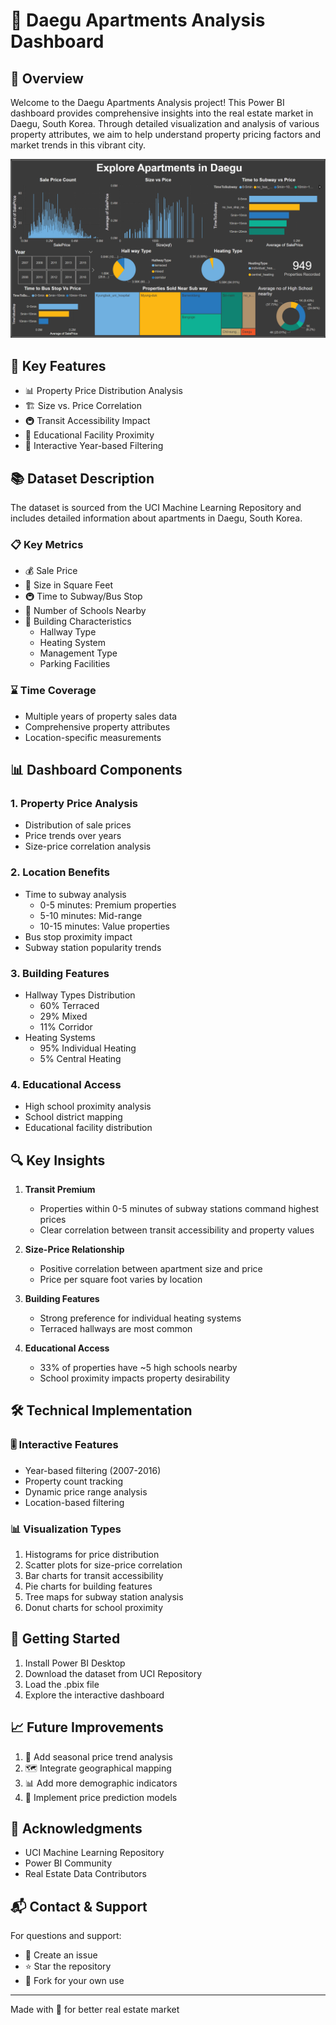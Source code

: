 # 🏢 Daegu Apartments Analysis Dashboard

## 🎯 Overview

Welcome to the Daegu Apartments Analysis project! This Power BI dashboard provides comprehensive insights into the real estate market in Daegu, South Korea. Through detailed visualization and analysis of various property attributes, we aim to help understand property pricing factors and market trends in this vibrant city.

![Daegu Apartments Analysis Dashboard](screenshot.png)

## 🔑 Key Features

- 📊 Property Price Distribution Analysis
- 🏗️ Size vs. Price Correlation
- 🚇 Transit Accessibility Impact
- 🏫 Educational Facility Proximity
- 🔄 Interactive Year-based Filtering

## 📚 Dataset Description

The dataset is sourced from the UCI Machine Learning Repository and includes detailed information about apartments in Daegu, South Korea. 

### 📋 Key Metrics

- 💰 Sale Price
- 📏 Size in Square Feet
- 🚇 Time to Subway/Bus Stop
- 🏫 Number of Schools Nearby
- 🏢 Building Characteristics
  - Hallway Type
  - Heating System
  - Management Type
  - Parking Facilities

### ⌛ Time Coverage
- Multiple years of property sales data
- Comprehensive property attributes
- Location-specific measurements

## 📊 Dashboard Components

### 1. Property Price Analysis
- Distribution of sale prices
- Price trends over years
- Size-price correlation analysis

### 2. Location Benefits
- Time to subway analysis
  - 0-5 minutes: Premium properties
  - 5-10 minutes: Mid-range
  - 10-15 minutes: Value properties
- Bus stop proximity impact
- Subway station popularity trends

### 3. Building Features
- Hallway Types Distribution
  - 60% Terraced
  - 29% Mixed
  - 11% Corridor
- Heating Systems
  - 95% Individual Heating
  - 5% Central Heating

### 4. Educational Access
- High school proximity analysis
- School district mapping
- Educational facility distribution

## 🔍 Key Insights

1. **Transit Premium**
   - Properties within 0-5 minutes of subway stations command highest prices
   - Clear correlation between transit accessibility and property values

2. **Size-Price Relationship**
   - Positive correlation between apartment size and price
   - Price per square foot varies by location

3. **Building Features**
   - Strong preference for individual heating systems
   - Terraced hallways are most common

4. **Educational Access**
   - 33% of properties have ~5 high schools nearby
   - School proximity impacts property desirability

## 🛠️ Technical Implementation

### 🎚️ Interactive Features
- Year-based filtering (2007-2016)
- Property count tracking
- Dynamic price range analysis
- Location-based filtering

### 📊 Visualization Types
1. Histograms for price distribution
2. Scatter plots for size-price correlation
3. Bar charts for transit accessibility
4. Pie charts for building features
5. Tree maps for subway station analysis
6. Donut charts for school proximity

## 🚀 Getting Started

1. Install Power BI Desktop
2. Download the dataset from UCI Repository
3. Load the .pbix file
4. Explore the interactive dashboard

## 📈 Future Improvements

1. 📅 Add seasonal price trend analysis
2. 🗺️ Integrate geographical mapping
3. 📊 Add more demographic indicators
4. 🔮 Implement price prediction models

## 🙏 Acknowledgments

- UCI Machine Learning Repository
- Power BI Community
- Real Estate Data Contributors

## 📬 Contact & Support

For questions and support:
- 📧 Create an issue
- ⭐ Star the repository
- 🔄 Fork for your own use

---

Made with 💖 for better real estate market